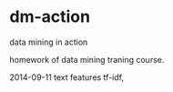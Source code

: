 dm-action
=========

data mining in action

homework of data mining traning course.

2014-09-11
text features
tf-idf, 

